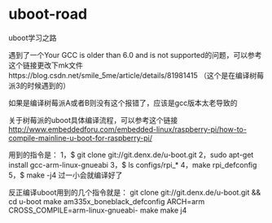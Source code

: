 # uboot-road
uboot学习之路


遇到了一个Your GCC is older than 6.0 and is not supported的问题，可以参考这个链接更改下mk文件https://blog.csdn.net/smile_5me/article/details/81981415
（这个是在编译树莓派3的时候遇到的）

如果是编译树莓派A或者B则没有这个报错了，应该是gcc版本太老导致的

关于树莓派的uboot具体编译流程，可以参考这个链接
http://www.embeddedforu.com/embedded-linux/raspberry-pi/how-to-compile-mainline-u-boot-for-raspberry-pi/

用到的指令是：
1，$ git clone git://git.denx.de/u-boot.git
2，sudo apt-get install gcc-arm-linux-gnueabi
3，$ ls configs/rpi_*
4，make rpi_defconfig
5，$ make -j4
过一小会就编译好了


反正编译uboot用到的几个指令就是：
git clone git://git.denx.de/u-boot.git && cd u-boot
make am335x_boneblack_defconfig
ARCH=arm CROSS_COMPILE=arm-linux-gnueabi- make
make j4




